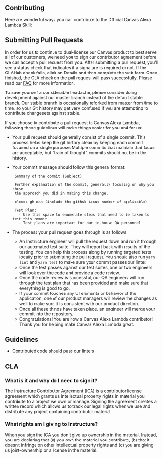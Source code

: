 Contributing
-----------

Here are wonderful ways you can contribute to the Official Canvas Alexa Lambda Skill:

## Submitting Pull Requests

In order for us to continue to dual-license our Canvas product to best serve
all of our customers, we need you to sign our contributor agreement before we
can accept a pull request from you. After submitting a pull request, you'll see
a status check that indicates if a signature is required or not. If the CLAHub
check fails, click on Details and then complete the web form. Once finished,
the CLA check on the pull request will pass successfully. Please read our
[FAQ](https://github.com/instructure/canvas-lms/wiki/FAQ) for more information.

To save yourself a considerable headache, please consider doing development against
our master branch instead of the default stable branch. Our stable branch is
occasionally reforked from master from time to time, so your Git history may get
very confused if you are attempting to contribute changesets against stable.

If you choose to contribute a pull request to Canvas Alexa Lambda, following
these guidelines will make things easier for you and for us:

 - Your pull request should generally consist of a single commit. This process helps keep the git history clean
   by keeping each commit focused on a single purpose. Multiple commits that maintain that focus
   are acceptable, but "train of thought" commits should not be in the history.
 - Your commit message should follow this general format:

   ```
    Summary of the commit (Subject)

    Further explanation of the commit, generally focusing on why you chose
    the approach you did in making this change.

    closes gh-xxx (include the github issue number if applicable)

    Test Plan:
      - Use this space to enumerate steps that need to be taken to test this commit
      - Test plans are important for our in-house QA personnel
   ```

 - The process your pull request goes through is as follows:
    - An Instructure engineer will pull the request down and run it through our automated test suite.
      They will report back with results of the testing. You can help this process along by running targeted
      tests locally prior to submitting the pull request. You should also run `yarn lint` and `yarn test` to make sure
      your commit passes our linter.
    - Once the test passes against our test suites, one or two engineers will look over the code and provide
      a code review.
    - Once the code review is successful, our QA engineers will run through the test plan that has
      been provided and make sure that everything is good to go.
    - If your commit touches any UI elements or behavior of the application, one of our product managers
      will review the changes as well to make sure it is consistent with our product direction.
    - Once all these things have taken place, an engineer will merge your commit into the repository.
    - Congratulations! You are now a Canvas Alexa Lambda contributor! Thank you for helping make Canvas Alexa Lambda great.

Guidelines
----------

- Contributed code should pass our linters

## CLA

### What is it and why do I need to sign it?

The Instructure Contributor Agreement (ICA) is a contributor license agreement which grants us intellectual property rights in material you contribute to a project we own or manage.  Signing the agreement creates a written record which allows us to track our legal rights when we use and distribute any project containing contributor material.  

### What rights am I giving to Instructure?

When you sign the ICA you don’t give up ownership in the material. Instead, you are declaring that (a) you own the material you contribute, (b) that it doesn’t infringe on other intellectual property rights and (c) you are giving us joint-ownership or a license in the material.
